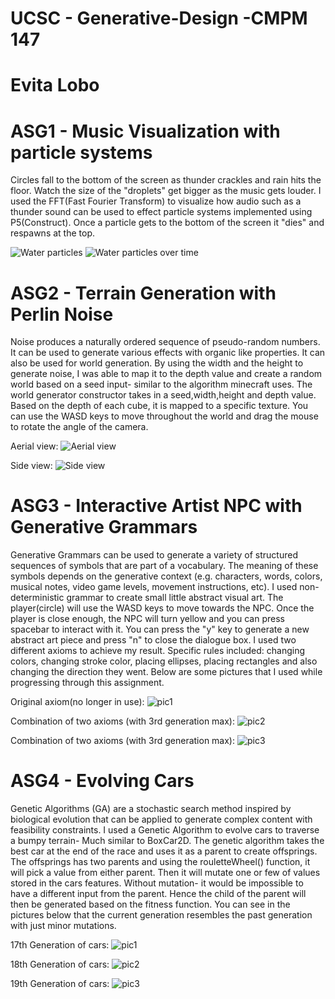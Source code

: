 # UCSC - Generative-Design -CMPM 147
#          Evita Lobo  


# ASG1 - Music Visualization with particle systems
Circles fall to the bottom of the screen as thunder crackles and rain hits the floor. Watch the size of the "droplets" get bigger as the music gets louder. I used the FFT(Fast Fourier Transform) to visualize how audio such as a thunder sound can be used to effect particle systems implemented using P5(Construct). Once a particle gets to the bottom of the screen it "dies" and respawns at the top.

![Water particles](/img/Screen%20Shot%202019-07-06%20at%205.55.39%20PM.png?raw=true)
![Water particles over time](img/Screen%20Shot%202019-07-06%20at%205.55.52%20PM.png?raw=true)




# ASG2 - Terrain Generation with Perlin Noise
Noise produces a naturally ordered sequence of pseudo-random numbers. It can be used to generate various effects with organic like properties. It can also be used for world generation. By using the width and the height to generate noise, I was able to map it to the depth value and create a random world based on a seed input- similar to the algorithm minecraft uses. The world generator constructor takes in a seed,width,height and depth value. Based on the depth of each cube, it is mapped to a specific texture. You can use the WASD keys to move throughout the world and drag the mouse to rotate the angle of the camera.

Aerial view:
![Aerial view](/img/ASG2PIC.png?raw=true) 

Side view:
![Side view](/img/ASG2PIC1.png?raw=true)





# ASG3 - Interactive Artist NPC with Generative Grammars
Generative Grammars can be used to generate a variety of structured sequences of symbols that are part of a vocabulary. The meaning of these symbols depends on the generative context (e.g. characters, words, colors, musical notes, video game levels, movement instructions, etc). I used non-deterministic grammar to create small little abstract visual art.  The player(circle) will use the WASD keys to move towards the NPC. Once the player is close enough, the NPC will turn yellow and you can press spacebar to interact with it. You can press the "y" key to generate a new abstract art piece and press "n" to close the dialogue box. I used two different axioms to achieve my result. Specific rules included: changing colors, changing stroke color, placing ellipses, placing rectangles and also changing the direction they went. Below are some pictures that I used while progressing through this assignment. 

Original axiom(no longer in use):
![pic1](/img/ASG3-2.png?raw=true)

Combination of two axioms (with 3rd generation max):
![pic2](/img/ASG3-3.png?raw=true)

Combination of two axioms (with 3rd generation max):
![pic3](/img/ASG3-4.png?raw=true)







# ASG4 - Evolving Cars
Genetic Algorithms (GA) are a stochastic search method inspired by biological evolution  that can be applied to generate complex content with feasibility constraints. I used a Genetic Algorithm to evolve cars to traverse a bumpy terrain- Much similar to BoxCar2D. The genetic algorithm takes the best car at the end of the race and uses it as a parent to create offsprings. The offsprings has two parents and using the rouletteWheel() function, it will pick a value from either parent. Then it will mutate one or few of values stored in the cars features. Without mutation- it would be impossible to have a different input from the parent. Hence the child of the parent will then be generated based on the fitness function. You can see in the pictures below that the current generation resembles the past generation with just minor mutations.

17th Generation of cars:
![pic1](/img/ASG4-1.png?raw=true)

18th Generation of cars:
![pic2](/img/ASG4-2.png?raw=true)

19th Generation of cars:
![pic3](/img/ASG4-3.png?raw=true)

